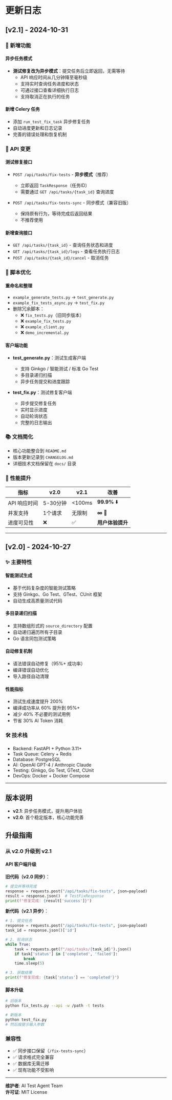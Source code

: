 # 更新日志

## [v2.1] - 2024-10-31

### 🚀 新增功能

#### 异步任务模式
- **测试修复改为异步模式**：提交任务后立即返回，无需等待
  - API 响应时间从几分钟降至毫秒级
  - 支持实时查询任务进度和状态
  - 可通过接口查看详细执行日志
  - 支持取消正在执行的任务

#### 新增 Celery 任务
- 添加 `run_test_fix_task` 异步修复任务
- 自动进度更新和日志记录
- 完善的错误处理和恢复机制

### 🔄 API 变更

#### 测试修复接口
- `POST /api/tasks/fix-tests` - **异步模式**（推荐）
  - 立即返回 `TaskResponse`（任务ID）
  - 需要通过 `GET /api/tasks/{task_id}` 查询进度
  
- `POST /api/tasks/fix-tests-sync` - 同步模式（兼容旧版）
  - 保持原有行为，等待完成后返回结果
  - 不推荐使用

#### 新增查询接口
- `GET /api/tasks/{task_id}` - 查询任务状态和进度
- `GET /api/tasks/{task_id}/logs` - 查看任务执行日志
- `POST /api/tasks/{task_id}/cancel` - 取消任务

### 📝 脚本优化

#### 重命名和整理
- `example_generate_tests.py` → `test_generate.py`
- `example_fix_tests_async.py` → `test_fix.py`
- 删除冗余脚本：
  - ❌ `fix_tests.py`（旧同步版本）
  - ❌ `example_fix_tests.py`
  - ❌ `example_client.py`
  - ❌ `demo_incremental.py`

#### 客户端功能
- **test_generate.py**：测试生成客户端
  - 支持 Ginkgo / 智能测试 / 标准 Go Test
  - 多目录递归扫描
  - 异步任务提交和进度跟踪
  
- **test_fix.py**：测试修复客户端
  - 异步提交修复任务
  - 实时显示进度
  - 自动轮询状态
  - 完整的日志输出

### 📚 文档简化

- 核心功能整合到 `README.md`
- 版本更新记录到 `CHANGELOG.md`
- 详细技术文档保留在 `docs/` 目录

### 🎯 性能提升

| 指标 | v2.0 | v2.1 | 改善 |
|-----|------|------|------|
| API 响应时间 | 5-30分钟 | <100ms | **99.9%** ⬇️ |
| 并发支持 | 1个请求 | 无限制 | **∞** 🚀 |
| 进度可见性 | ❌ | ✅ | **用户体验提升** |

---

## [v2.0] - 2024-10-27

### ✨ 主要特性

#### 智能测试生成
- 基于代码复杂度的智能测试策略
- 支持 Ginkgo、Go Test、GTest、CUnit 框架
- 自动生成高质量测试代码

#### 多目录递归扫描
- 支持数组形式的 `source_directory` 配置
- 自动递归遍历所有子目录
- Go 语言同包测试策略

#### 自动修复机制
- 语法错误自动修复（95%+ 成功率）
- 编译错误自动优化
- 导入路径自动清理

#### 性能指标
- 测试生成速度提升 200%
- 编译成功率从 60% 提升到 95%+
- 减少 40% 不必要的测试用例
- 节省 30% AI Token 消耗

### 🛠️ 技术栈

- Backend: FastAPI + Python 3.11+
- Task Queue: Celery + Redis
- Database: PostgreSQL
- AI: OpenAI GPT-4 / Anthropic Claude
- Testing: Ginkgo, Go Test, GTest, CUnit
- DevOps: Docker + Docker Compose

---

## 版本说明

- **v2.1**: 异步任务模式，提升用户体验
- **v2.0**: 首个稳定版本，核心功能完善

## 升级指南

### 从 v2.0 升级到 v2.1

#### API 客户端升级

**旧代码（v2.0 同步）**：
```python
# 提交并等待完成
response = requests.post("/api/tasks/fix-tests", json=payload)
result = response.json()  # TestFixResponse
print(f"修复完成: {result['success']}")
```

**新代码（v2.1 异步）**：
```python
# 1. 提交任务
response = requests.post("/api/tasks/fix-tests", json=payload)
task_id = response.json()['id']

# 2. 轮询状态
while True:
    task = requests.get(f"/api/tasks/{task_id}").json()
    if task['status'] in ['completed', 'failed']:
        break
    time.sleep(5)

# 3. 获取结果
print(f"修复完成: {task['status'] == 'completed'}")
```

#### 脚本升级

```bash
# 旧版本
python fix_tests.py --api -w /path -t tests

# 新版本
python test_fix.py
# 然后按提示输入参数
```

### 兼容性

- ✅ 同步接口保留（`/fix-tests-sync`）
- ✅ 请求格式完全兼容
- ✅ 数据库无需迁移
- ✅ 现有功能不受影响

---

**维护者**: AI Test Agent Team  
**许可证**: MIT License

